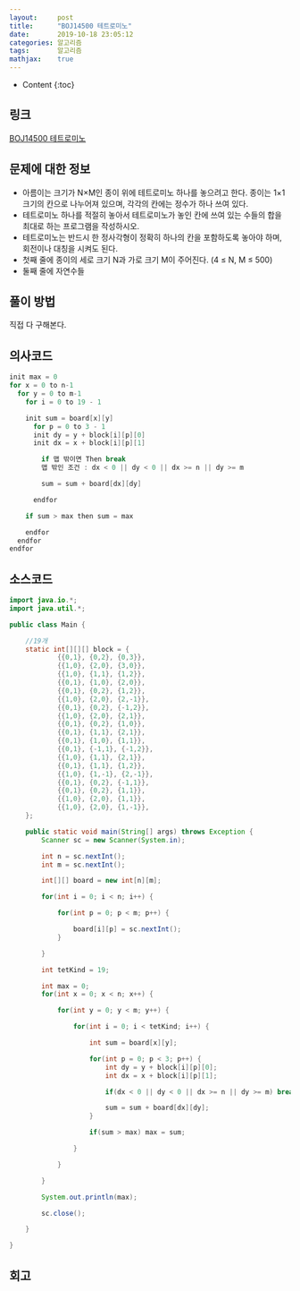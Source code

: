 ```yaml
---
layout:     post
title:      "BOJ14500 테트로미노"
date:       2019-10-18 23:05:12
categories: 알고리즘
tags:       알고리즘
mathjax:    true
---
```


* Content
{:toc}

## 링크

[BOJ14500 테트로미노](https://www.acmicpc.net/problem/14500)



## 문제에 대한 정보

- 아름이는 크기가 N×M인 종이 위에 테트로미노 하나를 놓으려고 한다. 종이는 1×1 크기의 칸으로 나누어져 있으며, 각각의 칸에는 정수가 하나 쓰여 있다.
- 테트로미노 하나를 적절히 놓아서 테트로미노가 놓인 칸에 쓰여 있는 수들의 합을 최대로 하는 프로그램을 작성하시오.
- 테트로미노는 반드시 한 정사각형이 정확히 하나의 칸을 포함하도록 놓아야 하며, 회전이나 대칭을 시켜도 된다.
- 첫째 줄에 종이의 세로 크기 N과 가로 크기 M이 주어진다. (4 ≤ N, M ≤ 500)
- 둘째 줄에 자연수들

## 풀이 방법

직접 다 구해본다.

## 의사코드

```cpp
init max = 0
for x = 0 to n-1
  for y = 0 to m-1
    for i = 0 to 19 - 1

    init sum = board[x][y]
      for p = 0 to 3 - 1
      init dy = y + block[i][p][0]
      init dx = x + block[i][p][1]

        if 맵 밖이면 Then break
        맵 밖인 조건 : dx < 0 || dy < 0 || dx >= n || dy >= m

        sum = sum + board[dx][dy]

      endfor

    if sum > max then sum = max

    endfor
  endfor
endfor
```

## 소스코드

```java
import java.io.*;
import java.util.*;

public class Main {

	//19개
	static int[][][] block = {
		    {{0,1}, {0,2}, {0,3}},
		    {{1,0}, {2,0}, {3,0}},
		    {{1,0}, {1,1}, {1,2}},
		    {{0,1}, {1,0}, {2,0}},
		    {{0,1}, {0,2}, {1,2}},
		    {{1,0}, {2,0}, {2,-1}},
		    {{0,1}, {0,2}, {-1,2}},
		    {{1,0}, {2,0}, {2,1}},
		    {{0,1}, {0,2}, {1,0}},
		    {{0,1}, {1,1}, {2,1}},
		    {{0,1}, {1,0}, {1,1}},
		    {{0,1}, {-1,1}, {-1,2}},
		    {{1,0}, {1,1}, {2,1}},
		    {{0,1}, {1,1}, {1,2}},
		    {{1,0}, {1,-1}, {2,-1}},
		    {{0,1}, {0,2}, {-1,1}},
		    {{0,1}, {0,2}, {1,1}},
		    {{1,0}, {2,0}, {1,1}},
		    {{1,0}, {2,0}, {1,-1}},
    };

	public static void main(String[] args) throws Exception {
		Scanner sc = new Scanner(System.in);

		int n = sc.nextInt();
		int m = sc.nextInt();

		int[][] board = new int[n][m];

		for(int i = 0; i < n; i++) {

			for(int p = 0; p < m; p++) {

				board[i][p] = sc.nextInt();
			}

		}

		int tetKind = 19;

		int max = 0;
		for(int x = 0; x < n; x++) {

			for(int y = 0; y < m; y++) {

				for(int i = 0; i < tetKind; i++) {

					int sum = board[x][y];

					for(int p = 0; p < 3; p++) {
						int dy = y + block[i][p][0];
						int dx = x + block[i][p][1];

						if(dx < 0 || dy < 0 || dx >= n || dy >= m) break;

						sum = sum + board[dx][dy];
					}

					if(sum > max) max = sum;

				}

			}

		}

		System.out.println(max);

		sc.close();

	}

}
```

## 회고
